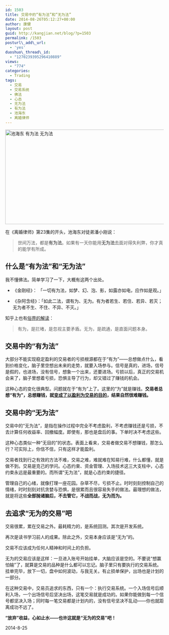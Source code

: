 ```yaml
---
id: 1503
title: 交易中的“有为法”和“无为法”
date: 2014-08-26T05:12:27+00:00
author: 康健
layout: post
guid: http://kangjian.net/blog/?p=1503
permalink: /1503
posturl\_add\_url:
  - 'yes'
duoshuo\_thread\_id:
  - "1270239395296410889"
views:
  - "774"
categories:
  - Trading
tags:
  - 交易
  - 交易系统
  - 佛法
  - 心态
  - 无为法
  - 有为法
  - 池海东
  - 离婚律师
---
```

<img style="margin-left:auto;margin-right:auto" src="http://kangjian.net/images/2014/08/screenshot20140825.png" alt="池海东 有为法 无为法" border="0" width="600" height="300" />

在《离婚律师》第23集的开头，池海东对徒弟潘小刚说：

> 世间万法，都是**有为法**。如果有一天你能用**无为法**去面对得失利弊，你才真的能学有所成。

## 什么是“有为法”和“无为法”

我不懂佛法。简单学习了一下，大概有这两个出处。

  * 《金刚经》： 「一切有为法，如梦、幻、泡、影，如露亦如电，应作如是观。」

  * 《杂阿含经》：「如此二法，谓有为、无为。有为者若生、若住、若异、若灭；无为者不生、不住、不异、不灭。」

知乎上也有[俗界的解读][1]：

> 有为，是拦堵，是忽视主要矛盾。无为，是疏通，是直面问题本身。

## 交易中的“有为法”

大部分不能实现稳定盈利的交易者的亏损根源都在于“有为”——总想做点什么，看到价格变化，脑子里空想出未来的走势，就要入场参与。信号是真的，进场，信号是假的，也进场，没有信号，想象一个出来，还要进场。亏损以后，真正的交易机会来了，脑子里想着亏损，恐惧主导了行为，却又错过了赚钱的机会。

这种心态的变化很典型。问题就在于“有为”上了。这里的“为”就是赚钱。**交易者总想“有为”，总想赚钱，就[变成了以盈利为交易的目的][2]，结果自然很难赚钱。**

## 交易中的“无为法”

交易中的“无为法”，是指在操作过程中完全不考虑盈利，不考虑赚钱还是亏损，不去计算任何收益率、回撤幅度。即使有，那也是盘后的事。下单时决不考虑这些。

这种心态类似一种“无目的”的状态。表面上看来，交易者做交易不想赚钱，那怎么行？可实际上，你信不信，只有这样才能盈利。

交易者找到行之有效的方法不难，交易之难，难就难在知易行难，什么都懂，就是做不到。交易是克己的学问。心态约束、资金管理、入场技术这三大支柱中，心态约束永远是最重要的。而所谓“无为法”，就是心态约束的捷径。

管理自己的心绪，就像打理一座花园。杂草不尽，亏损不止。时时刻刻控制自己的情绪，时时刻刻对抗贪婪与恐惧，是很累而且很容易失手的做法。最理想的做法，就是将这些**全部抛诸脑后，不去管它，不战而战，无为而为。**

## 去追求“无为的交易”吧

交易很累，累在交易之外。最耗精力的，是系统回测。其次是开发系统。
  
再次是读书学习前人的成果。除此之外，交易本身应该是“无为”的。

交易不应该成为任何人精神和时间上的负担。

无为的交易应该是这样：一旦进入账号开始挂单，大脑应该是空的。不要说“想赢怕输”了，就算是交易的品种是什么都可以忘记。脑子里只有要执行的交易系统。挂单完毕，放下一切，盘中如何波动，与我无关。有止损单保护，出场也是计划的一部分。

在这种交易中，交易员追求的东西，只有一个：执行交易系统。一个入场信号后顺利入场，一个出场信号后坚决出场，这笔交易就是成功的。如果你能做到每一个信号都坚决入场；同时每一笔交易都是计划内的，没有信号坚决不乱动——你也就距离成功不远了。

**“放弃”收益，心如止水——也许这就是“无为的交易”吧！**

2014-8-25

[1]:	http://www.zhihu.com/question/24921431
[2]:	http://kangjian.net/blog/1478/